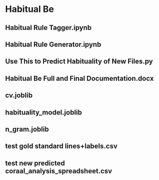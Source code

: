 # **Habitual Be** 

## Habitual Rule Tagger.ipynb

## Habitual Rule Generator.ipynb

## Use This to Predict Habituality of New Files.py

## Habitual Be Full and Final Documentation.docx

## cv.joblib

## habituality_model.joblib

## n_gram.joblib

## test gold standard lines+labels.csv

## test new predicted coraal_analysis_spreadsheet.csv
